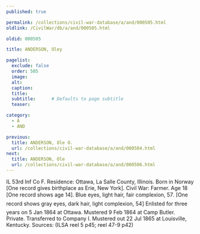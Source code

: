 ```yaml
---
published: true

permalink: /collections/civil-war-database/a/and/000505.html
oldlink: /CivilWar/db/a/and/000505.html

oldid: 000505

title: ANDERSON, Oley

pagelist:
  exclude: false
  order: 505
  image: 
  alt:
  caption:
  title:
  subtitle:      # Defaults to page subtitle
  teaser:

category: 
  - A 
  - AND

previous:
  title: ANDERSON, Ole O.
  url: /collections/civil-war-database/a/and/000504.html  
next:
  title: ANDERSON, Ole
  url: /collections/civil-war-database/a/and/000506.html   
---
```

IL 53rd Inf Co F. Residence: Ottawa, La Salle County, Illinois. Born in Norway [One record gives birthplace as Erie, New York]. Civil War: Farmer. Age 18 [One record shows age 14]. Blue eyes, light hair, fair complexion, 5&#146;7&#148;. [One record shows gray eyes, dark hair, light complexion, 5&#146;4&#148;] Enlisted for three years on 5 Jan 1864 at Ottawa. Mustered 9 Feb 1864 at Camp Butler. Private. Transferred to Company I. Mustered out 22 Jul 1865 at Louisville, Kentucky. Sources: (ILSA reel 5 p45; reel 47-9 p42)